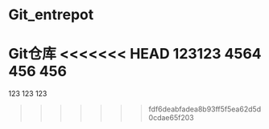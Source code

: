 # Git_entrepot
Git仓库
<<<<<<< HEAD
123123
4564
456
456
=======
123
123
123
>>>>>>> fdf6deabfadea8b93ff5f5ea62d5d0cdae65f203
